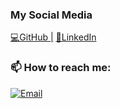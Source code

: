 <!-- contactme.md file -->
### My Social Media

[💻GitHub |](https://github.com/bmwelu12)
[🤝LinkedIn](https://www.linkedin.com/in/breda-mwelu)
<!-- email -->
### 📫 How to reach me:
[![Email](https://img.shields.io/badge/Email-simonbreda0%40gmail.com-red)](mailto:<EMAIL>)

